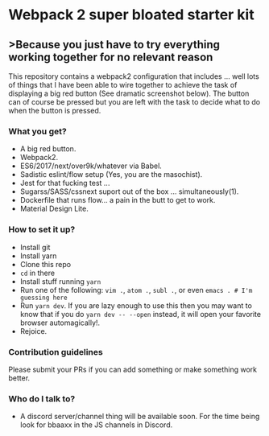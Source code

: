 # Webpack 2 super bloated starter kit #

## >Because you just have to try everything working together for no relevant reason

This repository contains a webpack2 configuration that includes ... well lots of
things that I have been able to wire together to achieve the task of displaying
a big red button (See dramatic screenshot below). The button can of course be
pressed but you are left with the task to decide what to do when the button is
pressed.

### What you get? ###

* A big red button.
* Webpack2.
* ES6/2017/next/over9k/whatever via Babel.
* Sadistic eslint/flow setup (Yes, you are the masochist).
* Jest for that fucking test ...
* Sugarss/SASS/cssnext suport out of the box ... simultaneously(1).
* Dockerfile that runs flow... a pain in the butt to get to work.
* Material Design Lite.

### How to set it up? ###

- Install git
- Install yarn
- Clone this repo
- `cd` in there
- Install stuff running `yarn`
- Run one of the following: `vim .`, `atom .`, `subl .`, or even `emacs . # I'm guessing here`
- Run `yarn dev`. If you are lazy enough to use this then you may want to know that if you do `yarn dev -- --open` instead, it will open your favorite browser automagically!.
- Rejoice.

### Contribution guidelines ###

Please submit your PRs if you can add something or make something
work better.

### Who do I talk to? ###

* A discord server/channel thing will be available soon. For the time being look for bbaaxx in the JS channels in Discord.
